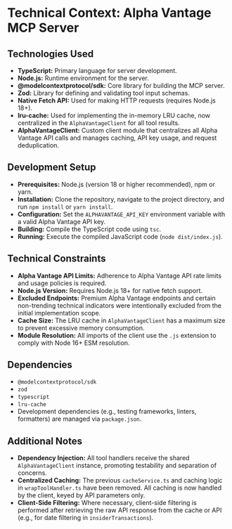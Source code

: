 # Technical Context: Alpha Vantage MCP Server

## Technologies Used

- **TypeScript:** Primary language for server development.
- **Node.js:** Runtime environment for the server.
- **@modelcontextprotocol/sdk:** Core library for building the MCP server.
- **Zod:** Library for defining and validating tool input schemas.
- **Native Fetch API:** Used for making HTTP requests (requires Node.js 18+).
- **lru-cache:** Used for implementing the in-memory LRU cache, now centralized in the `AlphaVantageClient` for all tool results.
- **AlphaVantageClient:** Custom client module that centralizes all Alpha Vantage API calls and manages caching, API key usage, and request deduplication.

## Development Setup

- **Prerequisites:** Node.js (version 18 or higher recommended), npm or yarn.
- **Installation:** Clone the repository, navigate to the project directory, and run `npm install` or `yarn install`.
- **Configuration:** Set the `ALPHAVANTAGE_API_KEY` environment variable with a valid Alpha Vantage API key.
- **Building:** Compile the TypeScript code using `tsc`.
- **Running:** Execute the compiled JavaScript code (`node dist/index.js`).

## Technical Constraints

- **Alpha Vantage API Limits:** Adherence to Alpha Vantage API rate limits and usage policies is required.
- **Node.js Version:** Requires Node.js 18+ for native fetch support.
- **Excluded Endpoints:** Premium Alpha Vantage endpoints and certain non-trending technical indicators were intentionally excluded from the initial implementation scope.
- **Cache Size:** The LRU cache in `AlphaVantageClient` has a maximum size to prevent excessive memory consumption.
- **Module Resolution:** All imports of the client use the `.js` extension to comply with Node 16+ ESM resolution.

## Dependencies

- `@modelcontextprotocol/sdk`
- `zod`
- `typescript`
- `lru-cache`
- Development dependencies (e.g., testing frameworks, linters, formatters) are managed via `package.json`.

## Additional Notes

- **Dependency Injection:** All tool handlers receive the shared `AlphaVantageClient` instance, promoting testability and separation of concerns.
- **Centralized Caching:** The previous `cacheService.ts` and caching logic in `wrapToolHandler.ts` have been removed. All caching is now handled by the client, keyed by API parameters only.
- **Client-Side Filtering:** Where necessary, client-side filtering is performed after retrieving the raw API response from the cache or API (e.g., for date filtering in `insiderTransactions`).
